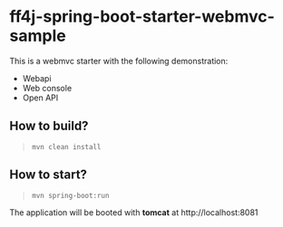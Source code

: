 # ff4j-spring-boot-starter-webmvc-sample

This is a webmvc starter with the following demonstration:
- Webapi
- Web console
- Open API

## How to build?

> `mvn clean install`

## How to start?

> `mvn spring-boot:run`

The application will be booted with **tomcat** at http://localhost:8081